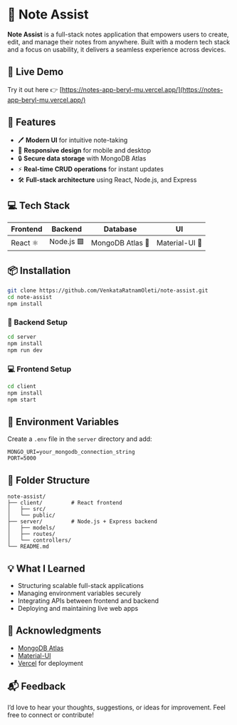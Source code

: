 # 📝 Note Assist

**Note Assist** is a full-stack notes application that empowers users to create, edit, and manage their notes from anywhere. Built with a modern tech stack and a focus on usability, it delivers a seamless experience across devices.

## 🚀 Live Demo  
Try it out here 👉 [https://notes-app-beryl-mu.vercel.app/](https://notes-app-beryl-mu.vercel.app/)

## 🌟 Features
- 🖊️ **Modern UI** for intuitive note-taking  
- 📱 **Responsive design** for mobile and desktop  
- 🔒 **Secure data storage** with MongoDB Atlas  
- ⚡ **Real-time CRUD operations** for instant updates  
- 🛠️ **Full-stack architecture** using React, Node.js, and Express

## 💻 Tech Stack
| Frontend | Backend | Database | UI |
|----------|---------|----------|----|
| React ⚛️ | Node.js 🟩 | MongoDB Atlas 🍃 | Material-UI 🎨 |

## 📦 Installation

```bash
git clone https://github.com/VenkataRatnamOleti/note-assist.git
cd note-assist
npm install
```

### 🔧 Backend Setup
```bash
cd server
npm install
npm run dev
```

### 💻 Frontend Setup
```bash
cd client
npm install
npm start
```

## 🔑 Environment Variables
Create a `.env` file in the `server` directory and add:

```
MONGO_URI=your_mongodb_connection_string
PORT=5000
```

## 📁 Folder Structure
```
note-assist/
├── client/         # React frontend
│   ├── src/
│   └── public/
├── server/         # Node.js + Express backend
│   ├── models/
│   ├── routes/
│   └── controllers/
└── README.md
```

## 💡 What I Learned
- Structuring scalable full-stack applications  
- Managing environment variables securely  
- Integrating APIs between frontend and backend  
- Deploying and maintaining live web apps

## 🙌 Acknowledgments
- [MongoDB Atlas](https://www.mongodb.com/cloud/atlas)  
- [Material-UI](https://mui.com/)  
- [Vercel](https://vercel.com/) for deployment

## 📬 Feedback
I’d love to hear your thoughts, suggestions, or ideas for improvement. Feel free to connect or contribute!
